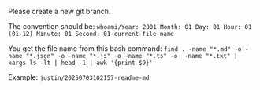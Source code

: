 Please create a new git branch. 

The convention should be: `whoami/Year: 2001 Month: 01 Day: 01 Hour: 01 (01-12) Minute: 01 Second: 01-current-file-name`

You get the file name from this bash command: `find . -name "*.md" -o -name "*.json" -o -name "*.js" -o -name "*.ts" -o 
-name "*.txt" | xargs ls -lt | head -1 | awk '{print $9}'`

Example: `justin/20250703102157-readme-md`
